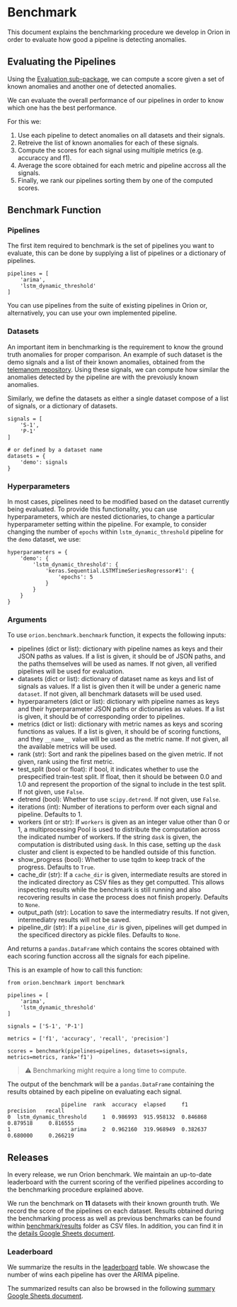 # Benchmark

This document explains the benchmarking procedure we develop in Orion in order to evaluate how good a pipeline is detecting anomalies.

## Evaluating the Pipelines

Using the [Evaluation sub-package](orion/evaluation), we can compute a score given a set of known anomalies and another one of detected anomalies. 

We can evaluate the overall performance of 
our pipelines in order to know which one has the best performance.

For this we:

1. Use each pipeline to detect anomalies on all datasets and their signals.
2. Retreive the list of known anomalies for each of these signals.
3. Compute the scores for each signal using multiple metrics (e.g. accuraccy and f1).
4. Average the score obtained for each metric and pipeline accross all the signals.
5. Finally, we rank our pipelines sorting them by one of the computed scores.

## Benchmark Function

### Pipelines
The first item required to benchmark is the set of pipelines you want to evaluate, this can be done by supplying a list of pipelines or a dictionary of pipelines.

```python3
pipelines = [ 
    'arima',
    'lstm_dynamic_threshold'
]
```
You can use pipelines from the suite of existing pipelines in Orion or, alternatively, you can use your own implemented pipeline. 

### Datasets
An important item in benchmarking is the requirement to know the ground truth anomalies for proper comparison. 
An example of such dataset is the demo signals and a list of their known anomalies, obtained from
the [telemanom repository](https://github.com/khundman/telemanom/blob/master/labeled_anomalies.csv).
Using these signals, we can compute how similar the anomalies detected by the pipeline are with the prevoiusly known
anomalies.

Similarly, we define the datasets as either a single dataset compose of a list of signals, or a dictionary of datasets.
```python3
signals = [
    'S-1',
    'P-1'
]

# or defined by a dataset name
datasets = {
    'demo': signals
}
```

### Hyperparameters
In most cases, pipelines need to be modified based on the dataset currently being evaluated. To provide this functionality, you can use hyperparameters, which are nested dictionaries, to change a particular hyperparameter setting within the pipeline.
For example, to consider changing the number of ``epochs``  within ``lstm_dynamic_threshold`` pipeline for the ``demo`` dataset, we use:
```python3
hyperparameters = {
    'demo': {
        'lstm_dynamic_threshold': {
            'keras.Sequential.LSTMTimeSeriesRegressor#1': {
                'epochs': 5
            }
        }
    }
}
```

### Arguments
To use ``orion.benchmark.benchmark`` function, it expects the following inputs:

* pipelines (dict or list): dictionary with pipeline names as keys and their
 JSON paths as values. If a list is given, it should be of JSON paths,
 and the paths themselves will be used as names. If not given, all verified
 pipelines will be used for evaluation.
* datasets (dict or list): dictionary of dataset name as keys and list of signals as 
 values. If a list is given then it will be under a generic name `dataset`.
 If not given, all benchmark datasets will be used used.
* hyperparameters (dict or list): dictionary with pipeline names as keys
 and their hyperparameter JSON paths or dictionaries as values. If a list is
 given, it should be of corresponding order to pipelines.
* metrics (dict or list): dictionary with metric names as keys and
 scoring functions as values. If a list is given, it should be of scoring
 functions, and they ``__name__`` value will be used as the metric name.
 If not given, all the available metrics will be used.
* rank (str): Sort and rank the pipelines based on the given metric.
 If not given, rank using the first metric.
* test_split (bool or float): if bool, it indicates whether to use the prespecified train-test split. If float, then it 
 should be between 0.0 and 1.0 and represent the proportion of the signal to include in the test split. 
 If not given, use ``False``.
* detrend (bool): Whether to use ``scipy.detrend``. If not given, use ``False``.
* iterations (int): Number of iterations to perform over each signal and pipeline. Defaults to 1.
* workers (int or str): If ``workers`` is given as an integer value other than 0 or 1, a multiprocessing 
 Pool is used to distribute the computation across the indicated number of workers.
 If the string ``dask`` is given, the computation is distributed using ``dask``.
 In this case, setting up the ``dask`` cluster and client is expected to be handled outside of this function.
* show_progress (bool): Whether to use tqdm to keep track of the progress. Defaults to ``True``.
* cache_dir (str): If a ``cache_dir`` is given, intermediate results are stored in the indicated directory
 as CSV files as they get computted. This allows inspecting results while the benchmark
 is still running and also recovering results in case the process does not finish
 properly. Defaults to ``None``.
* output_path (str): Location to save the intermediatry results. If not given,
 intermediatry results will not be saved.
* pipeline_dir (str): If a ``pipeline_dir`` is given, pipelines will get dumped in the specificed directory as pickle files.
 Defaults to ``None``.

And returns a ``pandas.DataFrame`` which contains the scores obtained with each scoring function accross all the signals for each pipeline.

This is an example of how to call this function:

```python3
from orion.benchmark import benchmark

pipelines = [
    'arima',
    'lstm_dynamic_threshold'
]

signals = ['S-1', 'P-1']

metrics = ['f1', 'accuracy', 'recall', 'precision']

scores = benchmark(pipelines=pipelines, datasets=signals, metrics=metrics, rank='f1')

```
> :warning: Benchmarking might require a long time to compute.

The output of the benchmark will be a ``pandas.DataFrame`` containing the results obtained by each pipeline on evaluating each signal.
```
                 pipeline  rank  accuracy  elapsed     f1         precision   recall   
0  lstm_dynamic_threshold     1  0.986993  915.958132  0.846868   0.879518     0.816555
1                   arima     2  0.962160  319.968949  0.382637   0.680000     0.266219 
```

## Releases
In every release, we run Orion benchmark. We maintain an up-to-date leaderboard with the current scoring of the verified pipelines according to the benchmarking procedure explained above.

We run the benchmark on **11** datasets with their known grounth truth. We record the score of the pipelines on each dataset. 
Results obtained during the benchmarking process as well as previous benchmarks can be found 
within [benchmark/results](benchmark/results) folder as CSV files. In addition, you can find it in the [details Google Sheets document](https://docs.google.com/spreadsheets/d/1HaYDjY-BEXEObbi65fwG0om5d8kbRarhpK4mvOZVmqU/edit?usp=sharing).

### Leaderboard
We summarize the results in the [leaderboard](benchmark/leaderboard.md) table. We showcase the number of wins each pipeline has over the ARIMA pipeline.

The summarized results can also be browsed in the following [summary Google Sheets document](https://docs.google.com/spreadsheets/d/1ZPUwYH8LhDovVeuJhKYGXYny7472HXVCzhX6D6PObmg/edit?usp=sharing).
